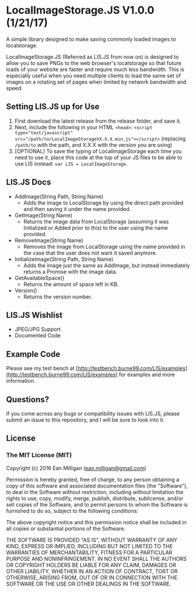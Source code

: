 # LocalImageStorage.JS V1.0.0 (1/21/17)

A simple library designed to make saving commonly loaded images to localstorage.

LocalImageStorage.JS (Referred as LIS.JS from now on) is designed to allow you to save PNGs to the web browser's localstorage so that future loads of your website are faster and require much less bandwidth.  This is especially useful when you need multiple clients to load the same set of images on a rotating set of pages when limited by network bandwidth and speed.

## Setting LIS.JS up for Use

1. First download the latest release from the release folder, and save it.
2. Next, include the following in your HTML `<head>`: `<script type="text/javascript" src="/path/to/LocalImageStorageVX.X.X.min.js"></script>` (replacing `/path/to` with the path, and X.X.X with the version you are using)
3. [OPTIONAL] To save the typing of LocalImageStorage each time you need to use it, place this code at the top of your JS files to be able to use LIS instead: `var LIS = LocalImageStorage`.

## LIS.JS Docs

* AddImage(String Path, String Name)
  * Adds the image to LocalStorage by using the direct path provided and then saving it under the name provided.
* GetImage(String Name)
  * Returns the image data from LocalStorage (assuming it was Initialized or Added prior to this) to the user using the name provided.
* RemoveImage(String Name)
  * Removes the image from LocalStorage using the name provided in the case that the user does not want it saved anymore.
* InitializeImage(String Path, String Name)
  * Adds the image just the same as AddImage, but instead immediately returns a Promise with the image data.
* GetAvailableSpace()
  * Returns the amount of space left in KB.
* Version()
  * Returns the version number.

## LIS.JS Wishlist

* JPEG/JPG Support
* Documented Code

## Example Code

Please see my test bench at [http://testbench.burne99.com/LIS/examples](http://testbench.burne99.com/LIS/examples) for examples and more information.

## Questions?

If you come across any bugs or compatibility issues with LIS.JS, please submit an issue to this repository, and I will be sure to look into it.

## License

### The MIT License (MIT)
Copyright (c) 2016 Ean Milligan (ean.milligan@gmail.com)

Permission is hereby granted, free of charge, to any person obtaining a copy of this software and associated documentation files (the "Software"), to deal in the Software without restriction, including without limitation the rights to use, copy, modify, merge, publish, distribute, sublicense, and/or sell copies of the Software, and to permit persons to whom the Software is furnished to do so, subject to the following conditions:

The above copyright notice and this permission notice shall be included in all copies or substantial portions of the Software.

THE SOFTWARE IS PROVIDED "AS IS", WITHOUT WARRANTY OF ANY KIND, EXPRESS OR IMPLIED, INCLUDING BUT NOT LIMITED TO THE WARRANTIES OF MERCHANTABILITY, FITNESS FOR A PARTICULAR PURPOSE AND NONINFRINGEMENT. IN NO EVENT SHALL THE AUTHORS OR COPYRIGHT HOLDERS BE LIABLE FOR ANY CLAIM, DAMAGES OR OTHER LIABILITY, WHETHER IN AN ACTION OF CONTRACT, TORT OR OTHERWISE, ARISING FROM, OUT OF OR IN CONNECTION WITH THE SOFTWARE OR THE USE OR OTHER DEALINGS IN THE SOFTWARE.
